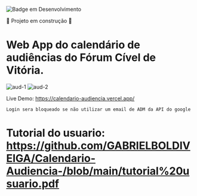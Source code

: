 ![Badge em Desenvolvimento](http://img.shields.io/static/v1?label=STATUS&message=EM%20DESENVOLVIMENTO&color=GREEN&style=for-the-badge)

:construction: Projeto em construção :construction:

# Web App do calendário de audiências do Fórum Cível de Vitória.

![aud-1](https://user-images.githubusercontent.com/110861595/221740226-d3336fab-e9a8-434b-9fb7-350c23e22075.PNG)
![aud-2](https://user-images.githubusercontent.com/110861595/221740230-a6d44833-a4bb-47f1-aaa5-442fe0815716.PNG)

Live Demo: https://calendario-audiencia.vercel.app/

`Login sera bloqueado se não utilizar um email de ADM da API do google`

# Tutorial do usuario: https://github.com/GABRIELBOLDIVEIGA/Calendario-Audiencia-/blob/main/tutorial%20usuario.pdf
